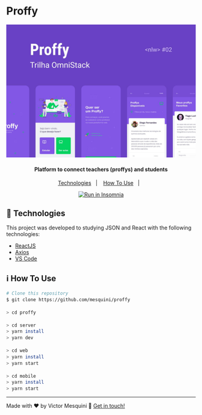 # Proffy

<p align="center">
  <img src=".github/mobile.jpg" alt="App demo"/>
</p>

<h4 align="center">
  Platform to connect teachers (proffys) and students
</h4>

<p align="center">
  <a href="#rocket-technologies">Technologies</a>&nbsp;&nbsp;&nbsp;|&nbsp;&nbsp;&nbsp;
  <a href="#information_source-how-to-use">How To Use</a>&nbsp;&nbsp;&nbsp;|&nbsp;&nbsp;&nbsp;
</p>

<p align='center'>
  <a href="https://insomnia.rest/run/?label=Proffy&uri=https%3A%2F%2Fraw.githubusercontent.com%2Fmesquini%2Fproffy%2Fmaster%2FProffy.json" target="_blank"><img src="https://insomnia.rest/images/run.svg"  alt="Run in Insomnia"></a>
</p>

## :rocket: Technologies

This project was developed to studying JSON and React with the following technologies:

- [ReactJS](https://reactjs.org/)
- [Axios](https://github.com/axios/axios)
- [VS Code][vc]

## :information_source: How To Use

```bash
# Clone this repository
$ git clone https://github.com/mesquini/proffy

> cd proffy

> cd server
> yarn install
> yarn dev

> cd web
> yarn install
> yarn start

> cd mobile
> yarn install
> yarn start
```

---

Made with ♥ by Victor Mesquini :wave: [Get in touch!](https://www.linkedin.com/in/mesquini/)

[nodejs]: https://nodejs.org/
[yarn]: https://yarnpkg.com/
[vc]: https://code.visualstudio.com/
